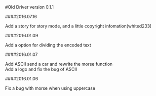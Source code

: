 #Old Driver version 0.1.1

####2016.07.16

Add a story for story mode, and a little copyright infomation(whited233)

####2016.01.09

Add a option for dividing the encoded text

####2016.01.07

Add ASCII send a car and rewrite the morse function       
Add a logo and fix the bug of ASCII     

####2016.01.06

Fix a bug with morse when using uppercase 